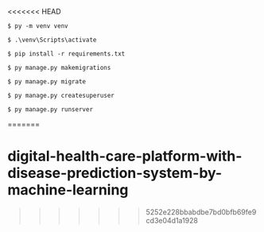<<<<<<< HEAD

```
$ py -m venv venv
```
```
$ .\venv\Scripts\activate
```
```
$ pip install -r requirements.txt
```
```
$ py manage.py makemigrations
```
```
$ py manage.py migrate
```
```
$ py manage.py createsuperuser
```
```
$ py manage.py runserver
```
=======
# digital-health-care-platform-with-disease-prediction-system-by-machine-learning
>>>>>>> 5252e228bbabdbe7bd0bfb69fe9cd3e04d1a1928
